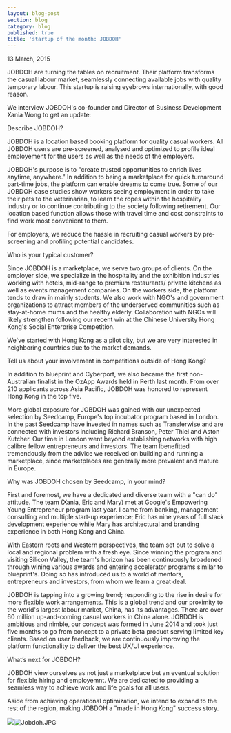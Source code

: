```yaml
---
layout: blog-post
section: blog
category: blog
published: true
title: 'startup of the month: JOBDOH'
---
```

13 March, 2015

JOBDOH are turning the tables on recruitment. Their platform transforms the casual labour market, seamlessly connecting available jobs with quality temporary labour. This startup is raising eyebrows internationally, with good reason.  

We interview JOBDOH's co-founder and Director of Business Development Xania Wong to get an update: 

Describe JOBDOH?

JOBDOH is a location based booking platform for quality casual workers.  All JOBDOH users are pre-screened, analysed and optimized to profile ideal employement for the users as well as the needs of the employers.

JOBDOH's purpose is to "create trusted opportunities to enrich lives anytime, anywhere." In addition to being a marketplace for quick turnaround part-time jobs, the platform can enable dreams to come true. Some of our JOBDOH case studies show workers seeing employment in order to take their pets to the veterinarian, to learn the ropes within the hospitality industry or to continue contributing to the society following retirement. Our location based function allows those with travel time and cost constraints to find work most convenient to them.

For employers, we reduce the hassle in recruiting casual workers by pre-screening and profiling potential candidates.

Who is your typical customer?

Since JOBDOH is a marketplace, we serve two groups of clients. On the employer side, we specialize in the hospitality and the exhibition industries working with hotels, mid-range to premium restaurants/ private kitchens as well as events management companies. On the workers side, the platform tends to draw in mainly students.  We also work with NGO's and government organizations to attract members of the underserved communities such as stay-at-home mums and the healthy elderly. Collaboration with NGOs will likely strengthen following our recent win at the Chinese University Hong Kong's Social Enterprise Competition.

We've started with Hong Kong as a pilot city, but we are very interested in neighboring countries due to the market demands.

Tell us about your involvement in competitions outside of Hong Kong?

In addition to blueprint and Cyberport, we also became the first non-Australian finalist in the OzApp Awards held in Perth last month. From over 210 applicants across Asia Pacific, JOBDOH was honored to represent Hong Kong in the top five. 

More global exposure for JOBDOH was gained with our unexpected selection by Seedcamp, Europe's top incubator program based in London. In the past Seedcamp have invested in names such as Transferwise and are connected with investors including Richard Branson, Peter Thiel and Aston Kutcher.  Our time in London went beyond establishing networks with high calibre fellow entrepreneurs and investors. The team lbenefitted tremendously from the advice we received on building and running a marketplace, since marketplaces are generally more prevalent and mature in Europe. 

Why was JOBDOH chosen by Seedcamp, in your mind? 

First and foremost, we have a dedicated and diverse team with a "can do" attitude. The team (Xania, Eric and Mary) met at Google's Empowering Young Entrepreneur program last year. I came from banking, management consulting and multiple start-up experience; Eric has nine years of full stack development experience while Mary has architectural and branding experience in both Hong Kong and China.

With Eastern roots and Western perspectives, the team set out to solve a local and regional problem with a fresh eye. Since winning the program and visiting Silicon Valley, the team's horizon has been continuously broadened through wining various awards and entering accelerator programs similar to blueprint's. Doing so has introduced us to a world of mentors, entrepreneurs and investors, from whom we learn a great deal.

JOBDOH is tapping into a growing trend; responding to the rise in desire for more flexible work arrangements. This is a global trend and our proximity to the world's largest labour market, China, has its advantages. There are over 60 million up-and-coming casual workers in China alone. JOBDOH is ambitious and nimble, our concept was formed in June 2014 and took just five months to go from concept to a private beta product serving limited key clients. Based on user feedback, we are continuously improving the platform functionality to deliver the best UX/UI experience.

What’s next for JOBDOH?

JOBDOH view ourselves as not just a marketplace but an eventual solution for flexible hiring and employemnt. We are dedicated to providing a seamless way to achieve work and life goals for all users.

Aside from achieving operational optimization, we intend to expand to the rest of the region, making JOBDOH a "made in Hong Kong" success story.

![]({{site.baseurl}}/media/Jobdoh.JPG)![Jobdoh.JPG]({{site.baseurl}}/media/Jobdoh.JPG)

